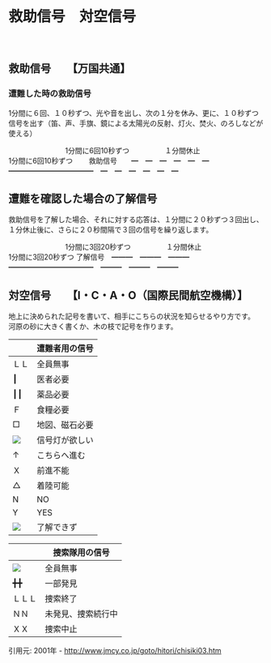 # 救助信号　対空信号 	　
　 	
## 救助信号　　【万国共通】
### 遭難した時の救助信号
1分間に６回、１０秒ずつ、光や音を出し、次の１分を休み、更に、１０秒ずつ信号を出す（笛、声、手旗、鏡による太陽光の反射、灯火、焚火、のろしなどが使える）

　　　　　　　　1分間に6回10秒ずつ　　　　　１分間休止　　　　　　　　　1分間に6回10秒ずつ　　
救助信号　　━　━　━　━　━　━　━━━━━━━━━━━━　━　━　━　━　━　━

## 遭難を確認した場合の了解信号
救助信号を了解した場合、それに対する応答は、１分間に２０秒ずつ３回出し、１分休止後に、さらに２０秒間隔で３回の信号を繰り返します。

　　　　　　　　1分間に3回20秒ずつ　　　　　１分間休止　　　　　　　　　　1分間に3回20秒ずつ
了解信号　━━━　━━━　━━━　━━━━━━━━━━━━　━━━　━━━　━━━


## 対空信号　　【Ⅰ・C・A・O（国際民間航空機構）】

地上に決められた記号を書いて、相手にこちらの状況を知らせるやり方です。 河原の砂に大きく書くか、木の枝で記号を作ります。


|　|遭難者用の信号
|-|-|
|ＬＬ|全員無事
|┃ 	|医者必要
|	┃┃ |	薬品必要
|	Ｆ |	食糧必要
|	□ |	地図、磁石必要
|![](/uploaded/Shingou_II.gif)|信号灯が欲しい
|	↑ 	|こちらへ進む
|	Ｘ 	|前進不能
|	△ |	着陸可能
|	N |	NO
|	Y |	YES
|	![](/uploaded/Shingou_Lu.gif)|	了解できず 
		
		
| |捜索隊用の信号
|-|-|
| ![](/uploaded/Shingou_Lu.gif) | 全員無事
|╋╋| 	一部発見
|ＬＬＬ| 	捜索終了
|ＮＮ|	未発見、捜索続行中
|ＸＸ|	捜索中止

引用元: 2001年 - http://www.jmcy.co.jp/goto/hitori/chisiki03.htm

